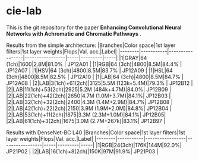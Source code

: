 # cie-lab
This is the git repository for the paper **Enhancing Convolutional Neural Networks with Achromatic and Chromatic Pathways** .

Results from the simple architecture:
|Branches|Color space|1st layer filters|1st layer weights|Flops|Val. acc.|Label|
|--------|-----------|-----------------|-----------------|-----|---------|-----|
|1|GRAY|64 (1ch)|1600|2.8M|81.0\% | JP12A01 |
|1|RGB|64 (3ch)|4800|8.5M|84.4\% | JP12A07 |
|1|HSV|64 (3ch)|4800|8.5M|83.7\% | JP12A09 |
|1|HSL|64 (3ch)|4800|8.5M|82.5\% | JP12A10 |
|1|LAB|64 (3ch)|4800|8.5M|84.7\% | JP12A08 |
|2|LAB|3(1ch)+61(2ch)|3125|5.5M (123k+5.4M)|79.3\% | JP12B12 |
|2|LAB|11(1ch)+53(2ch)|2925|5.2M (484k+4.7M)|84.0\%| JP12B09 |
|2|LAB|22(1ch)+42(2ch)|2650|4.7M (1.0M+3.7M)|84.1\%| JP12B03 |
|2|LAB|32(1ch)+32(2ch)|2400|4.3M (1.4M+2.9M)|84.7\%| JP12B08 |
|2|LAB|42(1ch)+22(2ch)|2150|3.9M (1.9M+2.0M)|84.8\%| JP12B04 |
|2|LAB|53(1ch)+11(2ch)|1875|3.3M (2.3M+1.0M)|84.1\%| JP12B05|
|2|LAB|61(1ch)+3(2ch)|1675|3.0M (2.7M+267k)|83.1\%| JP12B97 |


Results with DenseNet-BC L40
|Branches|Color space|1st layer filters|1st layer weights|Flops|Val. acc.|Label|
|--------|-----------|-----------------|-----------------|-----|---------|-----|
|1|RGB|24(3ch)|176K|144M|92.0\%| JP21P02 |
|2|LAB|16(1ch)+8(2ch)|150K|97M|91.9\%| JP21P03 |

